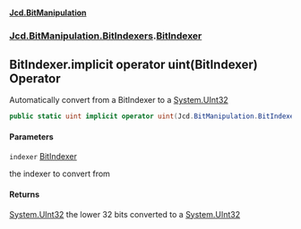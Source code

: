 #### [Jcd.BitManipulation](index.md 'index')

### [Jcd.BitManipulation.BitIndexers](Jcd.BitManipulation.BitIndexers.md 'Jcd.BitManipulation.BitIndexers').[BitIndexer](Jcd.BitManipulation.BitIndexers.BitIndexer.md 'Jcd.BitManipulation.BitIndexers.BitIndexer')

## BitIndexer.implicit operator uint(BitIndexer) Operator

Automatically convert from a BitIndexer to
a [System.UInt32](https://docs.microsoft.com/en-us/dotnet/api/System.UInt32 'System.UInt32')

```csharp
public static uint implicit operator uint(Jcd.BitManipulation.BitIndexers.BitIndexer indexer);
```

#### Parameters

<a name='Jcd.BitManipulation.BitIndexers.BitIndexer.op_Implicituint(Jcd.BitManipulation.BitIndexers.BitIndexer).indexer'></a>

`indexer` [BitIndexer](Jcd.BitManipulation.BitIndexers.BitIndexer.md 'Jcd.BitManipulation.BitIndexers.BitIndexer')

the indexer to convert from

#### Returns

[System.UInt32](https://docs.microsoft.com/en-us/dotnet/api/System.UInt32 'System.UInt32')
the lower 32 bits converted to
a [System.UInt32](https://docs.microsoft.com/en-us/dotnet/api/System.UInt32 'System.UInt32')